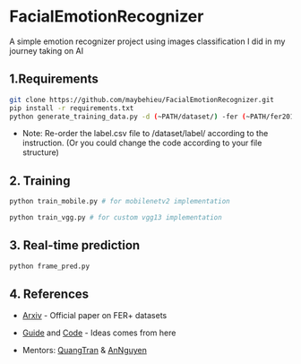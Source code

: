 # FacialEmotionRecognizer

A simple emotion recognizer project using images classification I did in my journey taking on AI

## 1.Requirements
```sh
git clone https://github.com/maybehieu/FacialEmotionRecognizer.git
pip install -r requirements.txt
python generate_training_data.py -d (~PATH/dataset/) -fer (~PATH/fer2013.csv) -ferplus (~PATH/fer2013new.csv)
```
- Note: Re-order the label.csv file to /dataset/label/ according to the instruction. (Or you could change the code according to your file structure)
## 2. Training
```sh
python train_mobile.py # for mobilenetv2 implementation

python train_vgg.py # for custom vgg13 implementation
```

## 3. Real-time prediction
```sh
python frame_pred.py
```
## 4. References 
- [Arxiv] - Official paper on FER+ datasets
- [Guide] and [Code] - Ideas comes from here
- Mentors: [QuangTran] & [AnNguyen]

    [Arxiv]: <https://arxiv.org/abs/1608.01041>
    [Guide]: <https://medium.com/@reachraktim/emotion-recognition-on-the-fer-dataset-using-pytorch-835ce93d52a5>
    [Code]: <https://github.com/borarak/emotion-recognition-vgg13>
    [QuangTran]: <https://github.com/pewdspie24>
    [AnNguyen]: <https://github.com/NguyenTheAn>
